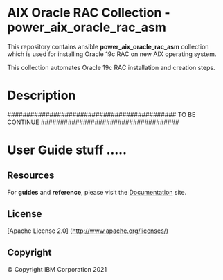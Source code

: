 <!-- This should be the location of the title of the repository, normally the short name -->
# AIX Oracle RAC Collection - power_aix_oracle_rac_asm

This repository contains ansible **power_aix_oracle_rac_asm** collection which is used for installing Oracle 19c RAC on new AIX operating system.

This collection automates Oracle 19c RAC installation and creation steps.

# Description

############################################ TO BE CONTINUE ####################################


# User Guide stuff .....





## Resources

For **guides** and **reference**, please visit the [Documentation](https://github.com/IBM/power-aix-oracle-rac-asm/tree/main/docs) site.

## License

[Apache License 2.0] (http://www.apache.org/licenses/)
## Copyright

© Copyright IBM Corporation 2021

